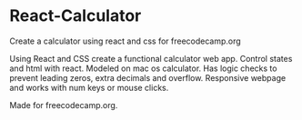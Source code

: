 # React-Calculator
Create a calculator using react and css for freecodecamp.org

Using React and CSS create a functional calculator web app. Control states and html with react. Modeled on mac os calculator. Has logic checks to prevent leading zeros, extra decimals and overflow. Responsive webpage and works with num keys or mouse clicks.

Made for freecodecamp.org.
